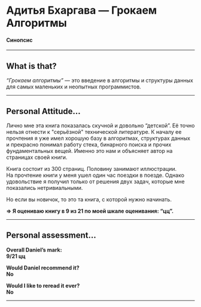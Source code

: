 # Адитья Бхаргава — Грокаем Алгоритмы
#### Синопсис

---

## What is that?

*“Грокаем алгоритмы”* — это введение в алгоритмы и структуры данных для самых маленьких и неопытных программистов. 

---

## Personal Attitude…

Лично мне эта книга показалась скучной и довольно “детской”.
Её точно нельзя отнести к "серьёзной" технической литературе.
К началу ее прочтения я уже имел хорошую базу в алгоритмах, структурах данных и прекрасно понимал работу стека, бинарного поиска и прочих фундаментальных вещей.
Именно это нам и объясняет автор на страницах своей книги.

Книга состоит из 300 страниц. Половину занимают иллюстрации.  
На прочтение книги у меня ушел один час поездки в поезде. 
Однако удовольствие я получил только от решения двух задач, которые мне показались нетривиальными.

Но если вы новичок, то это та книга, с которой нужно начинать.

**=> Я оцениваю книгу в 9 из 21 по моей шкале оценивания: “цц”.**

---

## Personal assessment…

__Overall Daniel’s mark:        
9/21 цц__

__Would Daniel recommend it?        
No__

__Would I like to reread it ever?       
No__

---
